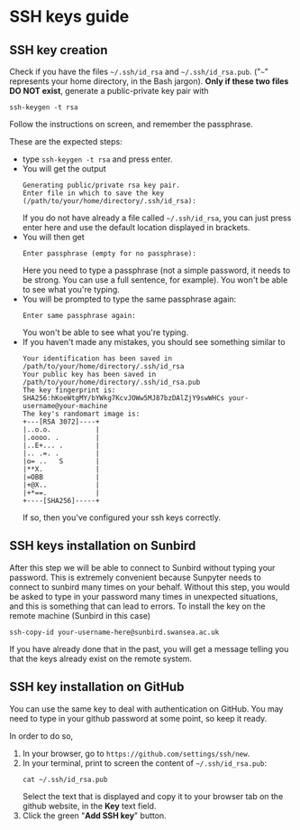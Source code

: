 # SSH keys guide

## SSH key creation
Check if you have the files `~/.ssh/id_rsa`
and  `~/.ssh/id_rsa.pub`.
("`~`" represents your home directory, 
in the Bash jargon).
**Only if these two files DO NOT exist**,
generate a public-private key pair with
```
ssh-keygen -t rsa 
```
Follow the instructions on screen,
and remember the passphrase.

These are the expected steps:
* type `ssh-keygen -t rsa` and press enter.
* You will get the output
  ```
  Generating public/private rsa key pair.
  Enter file in which to save the key (/path/to/your/home/directory/.ssh/id_rsa):
  ```
  If you do not have already a file called `~/.ssh/id_rsa`,
  you can just press enter here 
  and use the default location displayed in brackets.
* You will then get
  ```
  Enter passphrase (empty for no passphrase):
  ```
  Here you need to type a passphrase 
  (not a simple password, it needs to be strong.
  You can use a full sentence, for example).
  You won't be able to see what you're typing.
* You will be prompted to type the same passphrase again:
  ```
  Enter same passphrase again:
  ```
  You won't be able to see what you're typing.
* If you haven't made any mistakes, 
  you should see something similar to
  ```
  Your identification has been saved in /path/to/your/home/directory/.ssh/id_rsa
  Your public key has been saved in /path/to/your/home/directory/.ssh/id_rsa.pub
  The key fingerprint is:
  SHA256:hKoeWtgMY/bYWkg7KcvJOWw5MJ87bzDAlZjY9swWHCs your-username@your-machine
  The key's randomart image is:
  +---[RSA 3072]----+
  |..o.o.           |
  |.oooo. .         |
  |..E+... .        |
  |.. .=. .         |
  |o= ..   S        |
  |**X.             |
  |=OBB             |
  |+@X..            |
  |+*==.            |
  +----[SHA256]-----+
  ```
  If so, then you've configured your ssh keys correctly.   

## SSH keys installation on Sunbird
After this step 
we will be able to connect to Sunbird
without typing your password.
This is extremely convenient
because Sunpyter needs to 
connect to sunbird many times on your behalf.
Without this step,
you would be asked 
to type in your password
many times in unexpected situations,
and this is something that can lead to errors.
To install the key on the remote machine 
(Sunbird in this case)
```
ssh-copy-id your-username-here@sunbird.swansea.ac.uk
``` 
If you have already done that in the past, 
you will get a message 
telling you that the keys already exist on the remote system.


## SSH key installation on GitHub
You can use the same key 
to deal with authentication on GitHub.
You may need to type in 
your github password at some point,
so keep it ready.

In order to do so,
1. In your browser, 
   go to `https://github.com/settings/ssh/new`.  
2. In your terminal,
   print to screen
   the content of `~/.ssh/id_rsa.pub`:
   ```
   cat ~/.ssh/id_rsa.pub
   ```
   Select the text that is displayed
   and copy it to your browser tab
   on the github website, 
   in the **Key** text field.
3. Click the green "**Add SSH key**" button.


